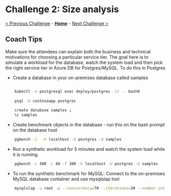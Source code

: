 # Challenge 2: Size analysis

[< Previous Challenge](./01-assessment.md) - **[Home](./README.md)** - [Next Challenge >](./03-offline-migration.md)

## Coach Tips

 Make sure the attendees can explain both the business and technical motivations for choosing a particular service tier. The goal here is to simulate a workload for the
 database, watch the system load and then pick the right service tier in Azure DB for Postgres/MySQL. To do this in Postgres

 * Create a database in your on-premises database called samples
```bash

    kubectl -n postgresql exec deploy/postgres -it -- bash0
    
    psql -U contosoapp postgres
     
    create database samples ;
    \c samples
```
* Create benchmark objects in the database - run this on the bash prompt on the database host
```bash
    pgbench -i  -h localhost -U postgres -d samples
```
* Run a synthetic workload for 5 minutes and watch the system load while it is running.
```bash
    pgbench -c 500 -j 40 -T 300 -h localhost -U postgres -d samples
```
* To run the synthetic benchmark for MySQL:
    Connect to the on-premises MySQL database container and use mysqlslap tool
```bash
    mysqlslap -u root -p --concurrency=70 --iterations=30 --number-int-cols=10 --number-char-cols=20 --auto-generate-sql
```
